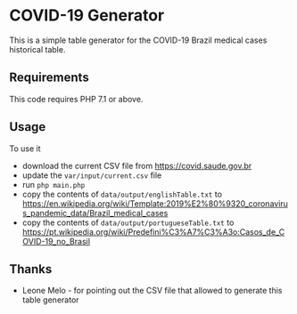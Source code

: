 # COVID-19 Generator

This is a simple table generator for the COVID-19 Brazil medical cases historical table.

## Requirements
This code requires PHP 7.1 or above.

## Usage
To use it
* download the current CSV file from https://covid.saude.gov.br
* update the `var/input/current.csv` file
* run `php main.php`
* copy the contents of `data/output/englishTable.txt` to https://en.wikipedia.org/wiki/Template:2019%E2%80%9320_coronavirus_pandemic_data/Brazil_medical_cases
* copy the contents of `data/output/portugueseTable.txt` to https://pt.wikipedia.org/wiki/Predefini%C3%A7%C3%A3o:Casos_de_COVID-19_no_Brasil

## Thanks
* Leone Melo - for pointing out the CSV file that allowed to generate this table generator
